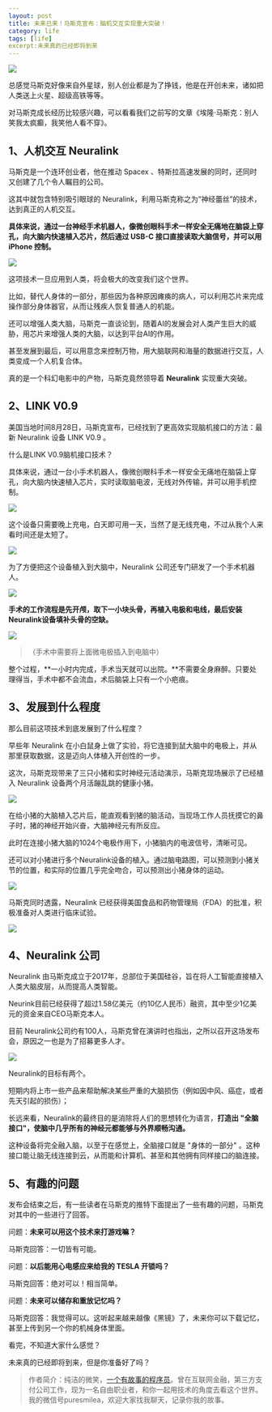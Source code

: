 ```yaml
---
layout: post
title: 未来已来！马斯克宣布：脑机交互实现重大突破！
category: life
tags: [life]
excerpt:未来真的已经即将到来
---
```


![](http://favorites.ren/assets/images/2020/it/weilai/weilai01.jpg) 

总感觉马斯克好像来自外星球，别人创业都是为了挣钱，他是在开创未来，诸如把人类送上火星、超级高铁等等。

对马斯克成长经历比较感兴趣，可以看看我们之前写的文章《埃隆·马斯克：别人笑我太疯癫，我笑他人看不穿》。

## 1、人机交互 Neuralink

马斯克是一个连环创业者，他在推动 Spacex 、特斯拉高速发展的同时，还同时又创建了几个令人瞩目的公司。

这其中就包含特别吸引眼球的 Neuralink，利用马斯克称之为“神经蕾丝”的技术，达到真正的人机交互。

**具体来说，通过一台神经手术机器人，像微创眼科手术一样安全无痛地在脑袋上穿孔，向大脑内快速植入芯片，然后通过 USB-C 接口直接读取大脑信号，并可以用 iPhone 控制。**

![](http://favorites.ren/assets/images/2020/it/weilai/weilai02.jpg) 

这项技术一旦应用到人类，将会极大的改变我们这个世界。

比如，替代人身体的一部分，那些因为各种原因瘫痪的病人，可以利用芯片来完成操作部分身体器官，从而让残疾人恢复普通人的机能。

还可以增强人类大脑，马斯克一直谈论到，随着AI的发展会对人类产生巨大的威胁，用芯片来增强人类的大脑，以达到平台AI的作用。

甚至发展到最后，可以用意念来控制万物，用大脑联网和海量的数据进行交互，人类变成一个人机复合体。

真的是一个科幻电影中的产物，马斯克竟然领导着 **Neuralink** 实现重大突破。

## 2、LINK V0.9

美国当地时间8月28日，马斯克宣布，已经找到了更高效实现脑机接口的方法：最新 Neuralink 设备 LINK V0.9 。

什么是LINK V0.9脑机接口技术？

具体来说，通过一台小手术机器人，像微创眼科手术一样安全无痛地在脑袋上穿孔，向大脑内快速植入芯片，实时读取脑电波，无线对外传输，并可以用手机控制。

![](http://favorites.ren/assets/images/2020/it/weilai/weilai03.jpg) 

这个设备只需要晚上充电，白天即可用一天，当然了是无线充电，不过从我个人来看时间还是太短了。

![](http://favorites.ren/assets/images/2020/it/weilai/weilai04.jpg) 

为了方便把这个设备植入到大脑中，Neuralink 公司还专门研发了一个手术机器人。

![](http://favorites.ren/assets/images/2020/it/weilai/weilai05.jpg) 

**手术的工作流程是先开颅，取下一小块头骨，再植入电极和电线，最后安装Neuralink设备填补头骨的空缺。**

![](http://favorites.ren/assets/images/2020/it/weilai/weilai06.jpg) 

>（手术中需要将上面微电极插入到电脑中）

整个过程，**一小时内完成，手术当天就可以出院。**不需要全身麻醉。只要处理得当，手术中都不会流血，术后脑袋上只有一个小疤痕。

## 3、发展到什么程度

那么目前这项技术到底发展到了什么程度？

早些年 Neuralink 在小白鼠身上做了实验，将它连接到鼠大脑中的电极上，并从那里获取数据，这是迈向人体植入开创性的一步。

这次，马斯克现带来了三只小猪和实时神经元活动演示，马斯克现场展示了已经植入 Neuralink 设备两个月活蹦乱跳的健康小猪。

![](http://favorites.ren/assets/images/2020/it/weilai/weilai07.jpg) 

在给小猪的大脑植入芯片后，能直观看到猪的脑活动，当现场工作人员抚摸它的鼻子时，猪的神经开始兴奋，大脑神经元有所反应。

此时在连接小猪大脑的1024个电极作用下，小猪脑内的电波信号，清晰可见。
     
还可以对小猪进行多个Neuralink设备的植入。通过脑电路图，可以预测到小猪关节的位置，和实际的位置几乎完全吻合，可以预测出小猪身体的运动。

![](http://favorites.ren/assets/images/2020/it/weilai/weilai08.jpg) 

马斯克同时透露，Neuralink 已经获得美国食品和药物管理局（FDA）的批准，积极准备对人类进行临床试验。

![](http://favorites.ren/assets/images/2020/it/weilai/weilai09.jpg) 

## 4、Neuralink 公司

Neuralink 由马斯克成立于2017年，总部位于美国硅谷，旨在将人工智能直接植入人类大脑皮层，从而提高人类智能。

Neurink目前已经获得了超过1.58亿美元（约10亿人民币）融资，其中至少1亿美元的资金来自CEO马斯克本人。

目前 Neuralink公司约有100人，马斯克曾在演讲时也指出，之所以召开这场发布会，原因之一也是为了招募更多人才。

![](http://favorites.ren/assets/images/2020/it/weilai/weilai10.jpg) 

Neuralink的目标有两个。

短期内将上市一些产品来帮助解决某些严重的大脑损伤（例如因中风、癌症，或者先天引起的损伤）；

长远来看，Neuralink的最终目的是消除将人们的思想转化为语言，**打造出 "全脑接口"，使脑中几乎所有的神经元都能够与外界顺畅沟通。**

这种设备将完全融入脑，以至于在感觉上，全脑接口就是 "身体的一部分" 。这种接口能让脑无线连接到云，从而能和计算机、甚至和其他拥有同样接口的脑连接。

## 5、有趣的问题

发布会结束之后，有一些读者在马斯克的推特下面提出了一些有趣的问题，马斯克对其中的一些进行了回答。

问题：**未来可以用这个技术来打游戏嘛？**

马斯克回答：一切皆有可能。


问题：**以后能用心电感应来给我的 TESLA 开锁吗？**

马斯克回答：绝对可以！相当简单。


问题：**未来可以储存和重放记忆吗？**

马斯克回答：我觉得可以。这听起来越来越像《黑镜》了，未来你可以下载记忆，甚至上传到另一个你的机械身体里面。


看完，不知道大家什么感觉？

未来真的已经即将到来，但是你准备好了吗？

>作者简介：纯洁的微笑，[一个有故事的程序员](http://www.ityouknow.com/life/2020/03/25/fengkou-10year.html)。曾在互联网金融，第三方支付公司工作，现为一名自由职业者，和你一起用技术的角度去看这个世界。我的微信号puresmilea，欢迎大家找我聊天，记录你我的故事。



